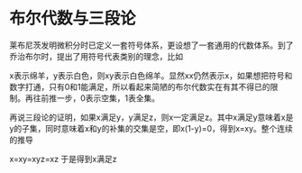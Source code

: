 布尔代数与三段论
==
莱布尼茨发明微积分时已定义一套符号体系，更设想了一套通用的代数体系。到了乔治布尔时，提出了用符号代表类别的理念，比如

x表示绵羊，y表示白色，则xy表示白色绵羊。显然xx仍然表示x，如果想把符号和数字打通，只有0和1能满足，所以看起来简陋的布尔代数实在有其不得已的限制。再往前推一步，0表示空集，1表全集。

再说三段论的证明，如果x满足y，y满足z，则x一定满足z。其中x满足y意味着x是y的子集，同时意味着x和y的补集的交集是空，即x(1-y)=0，得到x=xy。整个连续的推导

x=xy=xyz=xz 于是得到x满足z
